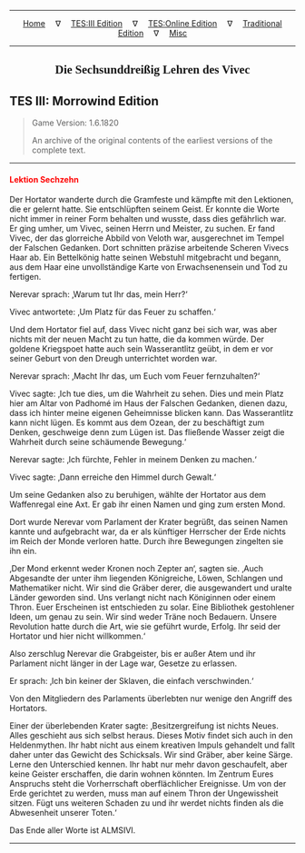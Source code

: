 
---

<!-- Jekyll Page Links -->

<center>
<a href="../../../../index.html">Home</a>
&emsp;&nabla;&emsp;
<a href="../../../index-tes3.html">TES:III Edition</a>
&emsp;&nabla;&emsp;
<a href="../../../index-teso.html">TES:Online Edition</a>
&emsp;&nabla;&emsp;
<a href="../../../index-traditional.html">Traditional Edition</a>
&emsp;&nabla;&emsp;
<a href="../../../index-misc.html">Misc</a>
</center>

<!-- Markdown Body Below: -->

---

<center>
<h2><span style="font-family:Georgia">Die Sechsunddreißig Lehren des Vivec</span></h2>
</center>

## TES III: Morrowind Edition

> Game Version: 1.6.1820
>
> An archive of the original contents of the earliest versions of the complete text.

---

#### <span style="color:red">Lektion Sechzehn</span>

Der Hortator wanderte durch die Gramfeste und kämpfte mit den Lektionen, die er gelernt hatte. Sie entschlüpften seinem Geist. Er konnte die Worte nicht immer in reiner Form behalten und wusste, dass dies gefährlich war. Er ging umher, um Vivec, seinen Herrn und Meister, zu suchen. Er fand Vivec, der das glorreiche Abbild von Veloth war, ausgerechnet im Tempel der Falschen Gedanken. Dort schnitten präzise arbeitende Scheren Vivecs Haar ab. Ein Bettelkönig hatte seinen Webstuhl mitgebracht und begann, aus dem Haar eine unvollständige Karte von Erwachsenensein und Tod zu fertigen.

Nerevar sprach: ‚Warum tut Ihr das, mein Herr?‘

Vivec antwortete: ‚Um Platz für das Feuer zu schaffen.‘

Und dem Hortator fiel auf, dass Vivec nicht ganz bei sich war, was aber nichts mit der neuen Macht zu tun hatte, die da kommen würde. Der goldene Kriegspoet hatte auch sein Wasserantlitz geübt, in dem er vor seiner Geburt von den Dreugh unterrichtet worden war.

Nerevar sprach: ‚Macht Ihr das, um Euch vom Feuer fernzuhalten?‘

Vivec sagte: ‚Ich tue dies, um die Wahrheit zu sehen. Dies und mein Platz hier am Altar von Padhomé im Haus der Falschen Gedanken, dienen dazu, dass ich hinter meine eigenen Geheimnisse blicken kann. Das Wasserantlitz kann nicht lügen. Es kommt aus dem Ozean, der zu beschäftigt zum Denken, geschweige denn zum Lügen ist. Das fließende Wasser zeigt die Wahrheit durch seine schäumende Bewegung.‘

Nerevar sagte: ‚Ich fürchte, Fehler in meinem Denken zu machen.‘

Vivec sagte: ‚Dann erreiche den Himmel durch Gewalt.‘

Um seine Gedanken also zu beruhigen, wählte der Hortator aus dem Waffenregal eine Axt. Er gab ihr einen Namen und ging zum ersten Mond.

Dort wurde Nerevar vom Parlament der Krater begrüßt, das seinen Namen kannte und aufgebracht war, da er als künftiger Herrscher der Erde nichts im Reich der Monde verloren hatte. Durch ihre Bewegungen zingelten sie ihn ein.

‚Der Mond erkennt weder Kronen noch Zepter an‘, sagten sie. ‚Auch Abgesandte der unter ihm liegenden Königreiche, Löwen, Schlangen und Mathematiker nicht. Wir sind die Gräber derer, die ausgewandert und uralte Länder geworden sind. Uns verlangt nicht nach Königinnen oder einem Thron. Euer Erscheinen ist entschieden zu solar. Eine Bibliothek gestohlener Ideen, um genau zu sein. Wir sind weder Träne noch Bedauern. Unsere Revolution hatte durch die Art, wie sie geführt wurde, Erfolg. Ihr seid der Hortator und hier nicht willkommen.‘

Also zerschlug Nerevar die Grabgeister, bis er außer Atem und ihr Parlament nicht länger in der Lage war, Gesetze zu erlassen.

Er sprach: ‚Ich bin keiner der Sklaven, die einfach verschwinden.‘

Von den Mitgliedern des Parlaments überlebten nur wenige den Angriff des Hortators.

Einer der überlebenden Krater sagte: ‚Besitzergreifung ist nichts Neues. Alles geschieht aus sich selbst heraus. Dieses Motiv findet sich auch in den Heldenmythen. Ihr habt nicht aus einem kreativen Impuls gehandelt und fallt daher unter das Gewicht des Schicksals. Wir sind Gräber, aber keine Särge. Lerne den Unterschied kennen. Ihr habt nur mehr davon geschaufelt, aber keine Geister erschaffen, die darin wohnen könnten. Im Zentrum Eures Anspruchs steht die Vorherrschaft oberflächlicher Ereignisse. Um von der Erde gerichtet zu werden, muss man auf einem Thron der Ungewissheit sitzen. Fügt uns weiteren Schaden zu und ihr werdet nichts finden als die Abwesenheit unserer Toten.‘

Das Ende aller Worte ist ALMSIVI.

---
